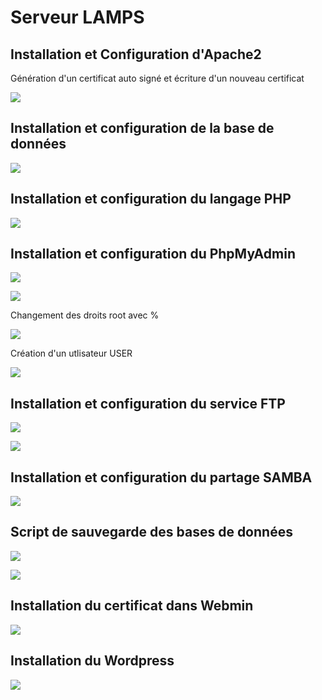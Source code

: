 # **Serveur LAMPS** 

## Installation et Configuration d'Apache2

Génération d'un certificat auto signé et écriture d'un nouveau certificat

![](https://github.com/criss1180/LAMPS/blob/main/Image1.png)

## Installation et configuration de la base de données

![](https://github.com/criss1180/LAMPS/blob/main/Image2.png)

## Installation et configuration du langage PHP

![](https://github.com/criss1180/LAMPS/blob/main/Image3.png)

## Installation et configuration du PhpMyAdmin

![](https://github.com/criss1180/LAMPS/blob/main/Image4.png)

![](https://github.com/criss1180/LAMPS/blob/main/Image5.png)

Changement des droits root avec %

![](https://github.com/criss1180/LAMPS/blob/main/Image6.png)

Création d'un utlisateur USER

![](https://github.com/criss1180/LAMPS/blob/main/Image7.png)

## Installation et configuration du service FTP

![](https://github.com/criss1180/LAMPS/blob/main/Image8.png)

![](https://github.com/criss1180/LAMPS/blob/main/Image9.png)

## Installation et configuration du partage SAMBA

![](https://github.com/criss1180/LAMPS/blob/main/Image13.png)

## Script de sauvegarde des bases de données

![](https://github.com/criss1180/LAMPS/blob/main/Image10.png)

![](https://github.com/criss1180/LAMPS/blob/main/Image11.png)

## Installation du certificat dans Webmin

![](https://github.com/criss1180/LAMPS/blob/main/Image12.png)

## Installation du Wordpress

![](https://github.com/criss1180/LAMPS/blob/main/Image14.png)















